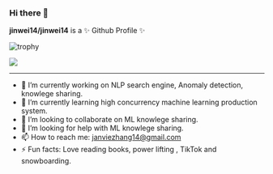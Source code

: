 ### Hi there 👋


**jinwei14/jinwei14** is a ✨ Github Profile ✨  


![trophy](https://github-profile-trophy.vercel.app/?username=jinwei14&row=1&column=7&theme=onedark)

<a href="https://github.com/sponsors/jinwei14">
  <img src="https://img.shields.io/static/v1?label=Sponsor&message=%E2%9D%A4&logo=GitHub&color=ff69b4"/> 
</a>

---
<!---
<div>
  <img height="170" align="left" src="https://github-readme-stats.vercel.app/api?username=jinwei14&count_private=true&include_all_commits=true" />
  <img src="https://github-readme-stats.vercel.app/api/top-langs/?username=jinwei14&layout=compact" />
</div>

---

-->
- 🔭 I’m currently working on NLP search engine, Anomaly detection, knowlege sharing.
- 🌱 I’m currently learning high concurrency machine learning production system.
- 👯 I’m looking to collaborate on ML knowlege sharing.
- 🤔 I’m looking for help with ML knowlege sharing.
- 📫 How to reach me: janviezhang14@gmail.com
- ⚡ Fun facts: Love reading books, power lifting , TikTok and snowboarding.

